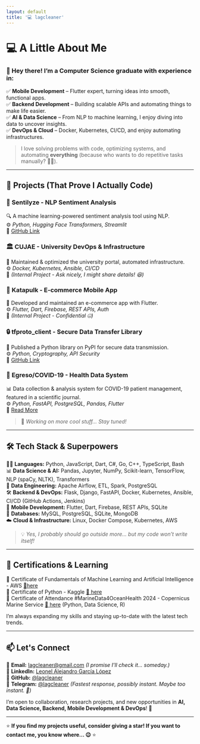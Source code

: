 ```yaml
---
layout: default
title: '💻 lagcleaner'
---
```


# 💻 **A Little About Me**

### 👋 Hey there! I’m a **Computer Science graduate** with experience in:

✅ **Mobile Development** – Flutter expert, turning ideas into smooth, functional apps.\
✅ **Backend Development** – Building scalable APIs and automating things to make life easier.\
✅ **AI & Data Science** – From NLP to machine learning, I enjoy diving into data to uncover insights.\
✅ **DevOps & Cloud** – Docker, Kubernetes, CI/CD, and enjoy automating infrastructures.

> I love solving problems with code, optimizing systems, and automating **everything** (because who wants to do repetitive tasks manually? 🤷‍♂️).

---

## 📌 **Projects (That Prove I Actually Code)**

### 🧠 **Sentilyze - NLP Sentiment Analysis**

🔍 A machine learning-powered sentiment analysis tool using NLP.\
⚙️ _Python, Hugging Face Transformers, Streamlit_\
🔗 [GitHub Link](https://github.com/lagcleaner/Sentilyze)

### 🏛️ **CUJAE - University DevOps & Infrastructure**

🔧 Maintained & optimized the university portal, automated infrastructure.\
⚙️ _Docker, Kubernetes, Ansible, CI/CD_\
🔗 _(Internal Project - Ask nicely, I might share details! 😆)_

### 📱 **Katapulk - E-commerce Mobile App**

🛒 Developed and maintained an e-commerce app with Flutter.\
⚙️ _Flutter, Dart, Firebase, REST APIs, Auth_\
🔗 _(Internal Project - Confidential 🤐)_

### 🔒 **tfproto_client - Secure Data Transfer Library**

🔐 Published a Python library on PyPI for secure data transmission.\
⚙️ _Python, Cryptography, API Security_\
🔗 [GitHub Link](https://github.com/GoDjango-Development/tfprotocol_client_py)

### 🏥 **Egreso/COVID-19 - Health Data System**

📊 Data collection & analysis system for COVID-19 patient management, featured in a scientific journal.\
⚙️ _Python, FastAPI, PostgreSQL, Pandas, Flutter_\
🔗 [Read More](https://www.revepidemiologia.sld.cu/index.php/hie/article/view/1267)

> 🤖 _Working on more cool stuff… Stay tuned!_

---

## 🛠 **Tech Stack & Superpowers**

🧑‍💻 **Languages:** Python, JavaScript, Dart, C#, Go, C++, TypeScript, Bash\
📊 **Data Science & AI:** Pandas, Jupyter, NumPy, Scikit-learn, TensorFlow, NLP (spaCy, NLTK), Transformers\
🔄 **Data Engineering:** Apache Airflow, ETL, Spark, PostgreSQL\
🛠 **Backend & DevOps:** Flask, Django, FastAPI, Docker, Kubernetes, Ansible, CI/CD (GitHub Actions, Jenkins)\
📱 **Mobile Development:** Flutter, Dart, Firebase, REST APIs, SQLite\
📡 **Databases:** MySQL, PostgreSQL, SQLite, MongoDB\
☁️ **Cloud & Infrastructure:** Linux, Docker Compose, Kubernetes, AWS

> 💡 _Yes, I probably should go outside more… but my code won’t write itself!_

---

## 📜 Certifications & Learning

<!--
📌 **AWS Certified Cloud Practitioner (In Progress)**
📌 **Google Data Engineering Specialization (In Progress)**
-->

📌 Certificate of Fundamentals of Machine Learning and Artificial Intelligence - AWS [🔗here](https://drive.google.com/file/d/1xzo7niG1Hx0ZJVKU4UaRG7ytVaDuAYfL/view?usp=drive_link)\
📌 Certificate of Python - Kaggle [🔗 here](https://www.kaggle.com/learn/certification/lagcleaner/python#) \
📌 Certificate of Attendance #MarineData4OceanHealth 2024 - Copernicus Marine Service [🔗 here](https://drive.google.com/file/d/113OVjLhY3Ou45aV-2b0Pl4Y5E10lF2AV/view?usp=drive_link) (Python, Data Science, R)

I’m always expanding my skills and staying up-to-date with the latest tech trends.

---

## 📫 Let's Connect

<!-- [![Github](assets/github.png)](https://github.com/lagcleaner)-->

📧 **Email:** lagcleaner@gmail.com _(I promise I’ll check it... someday.)_\
🔗 **LinkedIn:** [Leonel Alejandro García López](https://www.linkedin.com/in/lagcleaner)\
🔗 **GitHub:** [@lagcleaner](https://github.com/lagcleaner)\
🔗 **Telegram:** [@lagcleaner](https://t.me/lagcleaner) _(Fastest response, possibly instant. Maybe too instant. 🤖)_

I’m open to collaboration, research projects, and new opportunities in **AI, Data Science, Backend, Mobile Development & DevOps**! 🚀

---

⭐ **If you find my projects useful, consider giving a star! If you want to contact me, you know where... 😉** ⭐
